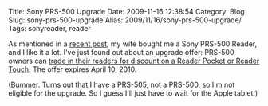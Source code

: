 Title: Sony PRS-500 Upgrade
Date: 2009-11-16 12:38:54
Category: Blog
Slug: sony-prs-500-upgrade
Alias: 2009/11/16/sony-prs-500-upgrade/
Tags: sonyreader, reader


As mentioned in a [recent post](http://undefinedvalue.com/2009/10/09/little-service-converts-files-epub-format), my wife bought me a Sony PRS-500 Reader, and I like it a lot. I've just found out about an upgrade offer: PRS-500 owners can [trade in their readers for discount on a Reader Pocket or Reader Touch](http://www.sonystyle.com/webapp/wcs/stores/servlet/CategoryDisplay?catalogId=10551&storeId=10151&langId=-1&categoryId=8198552921644683012&N=4294953907). The offer expires April 10, 2010.

(Bummer. Turns out that I have a PRS-505, not a PRS-500, so I'm not eligible for the upgrade. So I guess I'll just have to wait for the Apple tablet.)
